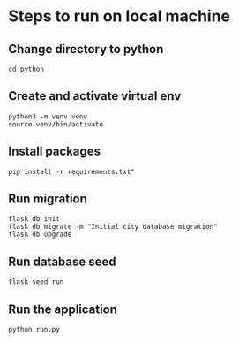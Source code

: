 # Steps to run on local machine
## Change directory to python
```
cd python
```
## Create and activate virtual env
```
python3 -m venv venv
source venv/bin/activate
```
## Install packages
```
pip install -r requirements.txt"
```
## Run migration
```
flask db init
flask db migrate -m "Initial city database migration"
flask db upgrade
```
## Run database seed
```
flask seed run
```

## Run the application
```
python run.py
```